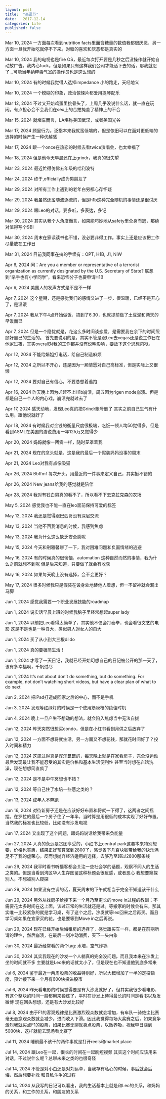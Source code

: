```yaml
---
layout: post
title:  "圣诞节"
date:   2017-12-14
categories: Life
published: false
---
```


Mar 10, 2024
一方面每次看到nutrition facts里面含糖量的数值我都很厌恶，另一方面一旦我开始吃就停不下来。对糖的喜欢和厌恶都是真实的

Mar 10, 2024
我的电视也是fire OS，最近每次打开要是几秒之后没操作就开始自动放广告。我内心fuck，但是如果只有这样我们公司才能活下去的话，那我就忍了...可能当年纳粹毒气室的操作员也是这么想的

Mar 10, 2024
有的时候我觉得人选择impedance 小的路走，天经地义

Mar 10, 2024
一个模糊的印象，政治惊悚片都爱用提琴配乐

Mar 12, 2024
不过又开始鸡蛋里挑骨头了，上周几乎没说什么话，就一直在玩闹。有点担心会不会我们在sex上的合拍掩盖了精神上的不合

Mar 15, 2024
就堵车而言，LA堪称美国武汉，或者美国光谷

Mar 17, 2024
顾里行为，泛指本来我就蛮低端的，但是依旧可以在面对更低端的选择的时候产生一种优越感

Mar 17, 2024
跟一个once在热恋的时候去看twice演唱会，也太幸福了

Mar 18, 2024
但是他今天早晨还在上grindr，我真的很失望

Mar 23, 2024
最近忙得仿佛五年级的哈利波特

Mar 24, 2024
终于,officially成为男朋友了

Mar 29, 2024
对所有工作上遇到的老年白男都心存怀疑

Mar 29, 2024
我虽然还蛮随波逐流的，但是h1b这种完全随机的事情还是很讨厌

Mar 29, 2024
跟Leo的对话，要多听，多表达，多记

Mar 30, 2024
其实从我个人角度而言，如果能巧妙地从safety里全身而退，那绝对值得写个SBI

Mar 30, 2024
周末在家读读书也不错，没必要非得工作。事实上还是应该把工作尽量放在工作日

Mar 31, 2024
目前我同事在搞的手续有：OPT, H1B, J1, NIW

Apr 6, 2024
问：Are you a member or representative of a terrorist organization as currently designated by the U.S. Secretary of State?  联想到“杀手也有小学同学”，看来恐怖分子也要申请H1B

Apr 6, 2024
美国人的发声方式是不是不一样

Apr 7, 2024
这个星期，还是感觉我们的感情又进了一步，很温暖，已经不是开心了，是温暖

Apr 7, 2024
我从下午4点开始做饭，搞到了6.30，也就提前做了土豆泥和两天的早饭而已

Apr 7, 2024
但是一个隐忧就是，花这么多时间谈恋爱，是需要我在余下的时间照顾好自己的生活的。
首先要说明的是，其实不管是跟Leo去vegas还是说工作日在他家过夜，其实overall对我的工作都并没有说明影响，要放下这个思想包袱。

Apr 12, 2024
不能给娟姐打电话，给自己制造麻烦

Apr 12, 2024
之所以不开心，还是因为一厢情愿对自己高标准，但是实际上又很懒

Apr 12, 2024
要对自己有信心，不要总想着逃跑

Apr 16, 2024
昨天晚上因为J1赶不上H1b崩溃，周五因为rigen mode崩溃。但是都是自己一个人的内心戏，崩溃完就过去了

Apr 17, 2024
感天动地，发现Leo真的把Grindr账号删了
其实之前自己生气有什么用，跟他说就好了

Apr 18, 2024
有时候我对金钱的衡量尺度很极端，吃饭一顿人均50觉得多，但是看到ASML在美国的游说费用一年125万又觉得少

Apr 20, 2024
妈妈就像一团雾一样，随时笼罩着我

Apr 21, 2024
现在的念头就是，这是我的最后一个假装妈妈没事的周末

Apr 21, 2024
Leo对我有点像吸猫

Apr 26, 2024
Bbffmf 每次开头，用最近的一件事来定义自己，其实挺不错的

Apr 26, 2024
New jeans给我的感觉就是陪伴

Apr 28, 2024
我对有钱白男真的看不了，所以看不下去克拉克森的农场

May 5, 2024
感觉我也不能一直在leo面前保持可爱的标签

May 12, 2024
我还是觉得跟巴西哥没有深层交流

May 13, 2024
当他不回我消息的时候，我感到焦虑

May 13, 2024
我为什么这么缺乏安全感呢

May 15, 2024
今天和刑雅馨聊了一下，我对困难问题和负面情绪的逃避

May 16, 2024
有的时候真的很懊恼，automation 这种自然而然的事情，我为什么之前就想不到呢
但是后来知道，只要做了就会有收获

May 16, 2024
如果每天晚上没有选择，会不会更好？

May 17, 2024
很多时候我只是假装在设身处地替他人着想，但一不留神就会漏出马脚

Jun 1, 2024
感觉我需要一个职业发展技能的roadmap

Jun 1, 2024
说实话早晨上班的时候我脑子里经常想起super lady

Jun 1, 2024
以前把Leo看得太简单了，其实他不仅会打泰拳，也会看很文艺的电影
这是不是也是一种自大，类似男人对女人的自大

Jun 1, 2024
买了从小到大三根dildo

Jun 1, 2024
真的要极简生活！

Jun 1, 2024
才写了一天日记，我就已经开始幻想自己的日记被公开的那一天了，该有多幸福啊，千帆过尽

Jun 1, 2024
It’s not about don’t do something, but do something. For example, not don’t watching short videos, but have a clear plan of what to do next

Jun 2, 2024
把iPad打造成回家之后的中心，而不是手机

Jun 3, 2024
发现等红绿灯的时候是一个使用筋膜枪的绝佳时机

Jun 4, 2024
晚上一旦产生不想动的想法，就会陷入焦虑当中无法自拔

Jun 12, 2024
昨天突然很想买condo，但是在小红书看到月供之后放弃了

Jun 12, 2024
一方面不想将就生活，另一方面又不想花钱，那就花时间好了？投入时间和精力

Jun 12, 2024
这周过得真是浑浑噩噩的，每天晚上就是在家看房子，完全没运动
最后发现最让我不能忍受的其实是价格和基本生活便利性
甚至当时想在岩馆洗澡，现在想想简直疯了

Jun 12, 2024
是不是中午冥想也不错？

Jun 12, 2024
等自己住了水培一些葱之类的？

Jun 13, 2024
成年人不奔跑

Jun 16, 2024
对待新房子还是在应该好好布置和将就一下得了，这两者之间摇摆。在罗拉的最后一个房子住了一年半，当时算是用很低的成本实现了好好布置。当然我的标准也比较低，比如没有沙发电视

Jun 17, 2024
又出现了这个问题，跟妈妈说话给我带来负能量

Jun 27, 2024
人真的永远是贪图享受的，小红书上central park这套本来特别想要，价格也实惠，结果正好预算涨到2800了，感觉省下几百块钱带给我的快乐满足不了我的虚荣心，反而想抛弃经济适用的选择，去够乃至超过2800那条线

Jun 29, 2024
我平时看书听播客都会关注一些社会学的话题，观察不同人的生活之类的。但是当看到湾区华人生存图鉴这种标题会很反感，或者恶心
我想要窥探别人，不想被别人窥探

Jun 29, 2024
如果没有空调的话，夏天周末的下午就相当于完全不知道该干什么

Jun 29, 2024
另外从找房子给接下来一个月乃至更长的move in过程的教训：不需要花太多时间在这上面，该过正常的生活就还是过。等搬家的时候会有床，那其实唯一比较紧急的就是学习桌，有了这个之后，沙发就等leo回来之后再买。而且学习桌如果在宜家买的花，也是要等到Move in之后再说。

Jun 29, 2024
现在已经开始后悔租房的选择了，感觉跟买车一样，都是在前期所谓的理性，然后崩溃，在最后一刻冲动消费，买下一头白象

Jun 30, 2024
最近经常看的两个tag: 水培，空气炸锅

Jun 30, 2024
其实我现在的沙发一个人躺真的完全没问题。而且我本来在沙发上坐的时间就不多
主要就是Leo来的话就太小了，但是现在也不知道他到底多常来

Jul 6, 2024
鉴于最近一两周股票的收益特别好，所以大概增加了一半的定投额度，预计接下来一个月有600块投进股市

Jul 6, 2024
昨天看电影的时候觉得要是有大沙发就好了，但其实我很少看电影，有这个整块的时间一般都用来锻炼了，平时在沙发上待得最长的时间是看书以及发微博
现在回头想想，还是有大沙发比较好

Jul 8, 2024
由于F1的客观规律是比赛激烈观众数就会增加，有车队一骑绝尘比赛毫无悬念观众数就会减少，进而收入下滑。因此我觉得每场大奖赛之后，如果竞争激烈我就买点F1的股票，如果比赛无聊就卖点股票，以贩养吸，祝我早日赚到5000块，这样就能去现场看比赛了

Jul 11, 2024
睡前最不该干的两件事就是打开reels和market place

Jul 14, 2024
跟Leo在一起，很长的时间在一起刷短视频
其实这个时间应该用来对话，不过说什么呢？总聊未来之类的也很奇怪

Jul 14, 2024
不管是对小白还是对刘远卓，当我存有私心的时候，事后就会后悔，然后想要补救
和自私斗争的过程

Jul 14, 2024
从我写的日记可以看出，我的生活基本上就是和Leo的关系，和妈妈的关系，和工作的关系，和朋友的关系